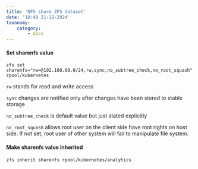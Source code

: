 ```yaml
---
title: 'NFS share ZFS dataset'
date: '18:48 21-12-2024'
taxonomy:
    category:
        - docs
---
```


#### Set sharenfs value

    zfs set sharenfs="rw=@192.168.68.0/24,rw,sync,no_subtree_check,no_root_squash" rpool/kubernetes
 
```rw``` stands for read and write access

```sync``` changes are notified only after changes have been stored to stable storage

```no_subtree_check``` is default value but just stated explicitly

```no_root_squash``` allows root user on the client side have root rights on host side. If not set, root user of other system will fail to manipulate file system.
   
#### Make sharenfs value inherited

    zfs inherit sharenfs rpool/kubernetes/analytics
